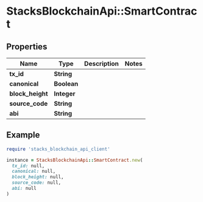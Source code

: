 # StacksBlockchainApi::SmartContract

## Properties

| Name | Type | Description | Notes |
| ---- | ---- | ----------- | ----- |
| **tx_id** | **String** |  |  |
| **canonical** | **Boolean** |  |  |
| **block_height** | **Integer** |  |  |
| **source_code** | **String** |  |  |
| **abi** | **String** |  |  |

## Example

```ruby
require 'stacks_blockchain_api_client'

instance = StacksBlockchainApi::SmartContract.new(
  tx_id: null,
  canonical: null,
  block_height: null,
  source_code: null,
  abi: null
)
```

